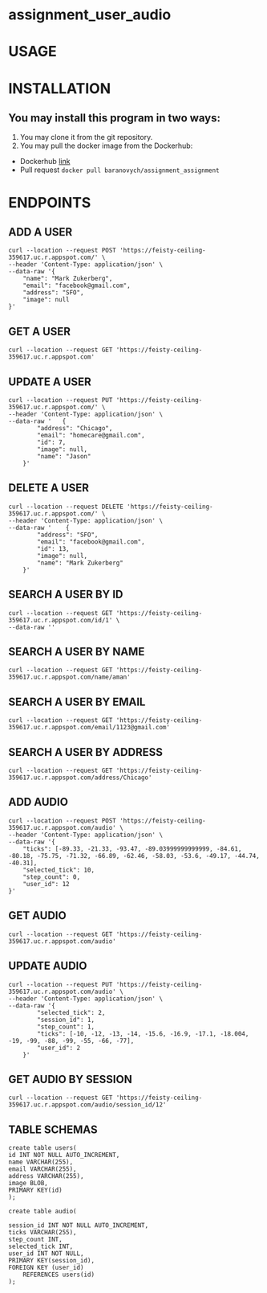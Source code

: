 # assignment_user_audio

# USAGE


# INSTALLATION 

## You may install this program in two ways: 
1. You may clone it from the git repository.
2. You may pull the docker image from the Dockerhub:
- Dockerhub [link](https://hub.docker.com/r/baranovych/assignment_assignment)
- Pull request `docker pull baranovych/assignment_assignment`


# ENDPOINTS 

## ADD A USER

```
curl --location --request POST 'https://feisty-ceiling-359617.uc.r.appspot.com/' \
--header 'Content-Type: application/json' \
--data-raw '{
    "name": "Mark Zukerberg",
    "email": "facebook@gmail.com",
    "address": "SFO",
    "image": null
}'
```

## GET A USER 

```
curl --location --request GET 'https://feisty-ceiling-359617.uc.r.appspot.com'

```

## UPDATE A USER

```
curl --location --request PUT 'https://feisty-ceiling-359617.uc.r.appspot.com/' \
--header 'Content-Type: application/json' \
--data-raw '   {
        "address": "Chicago",
        "email": "homecare@gmail.com",
        "id": 7,
        "image": null,
        "name": "Jason"
    }'
```

## DELETE A USER

```
curl --location --request DELETE 'https://feisty-ceiling-359617.uc.r.appspot.com/' \
--header 'Content-Type: application/json' \
--data-raw '    {
        "address": "SFO",
        "email": "facebook@gmail.com",
        "id": 13,
        "image": null,
        "name": "Mark Zukerberg"
    }'
```

## SEARCH A USER BY ID 

```
curl --location --request GET 'https://feisty-ceiling-359617.uc.r.appspot.com/id/1' \
--data-raw ''

```

## SEARCH A USER BY NAME 

```
curl --location --request GET 'https://feisty-ceiling-359617.uc.r.appspot.com/name/aman'
```

## SEARCH A USER BY EMAIL

```
curl --location --request GET 'https://feisty-ceiling-359617.uc.r.appspot.com/email/1123@gmail.com'

```

## SEARCH A USER BY ADDRESS

```
curl --location --request GET 'https://feisty-ceiling-359617.uc.r.appspot.com/address/Chicago'

```

## ADD AUDIO

```
curl --location --request POST 'https://feisty-ceiling-359617.uc.r.appspot.com/audio' \
--header 'Content-Type: application/json' \
--data-raw '{
    "ticks": [-89.33, -21.33, -93.47, -89.03999999999999, -84.61, -80.18, -75.75, -71.32, -66.89, -62.46, -58.03, -53.6, -49.17, -44.74, -40.31],
    "selected_tick": 10,
    "step_count": 0,
    "user_id": 12
}'
```

## GET AUDIO

```
curl --location --request GET 'https://feisty-ceiling-359617.uc.r.appspot.com/audio'

```

## UPDATE AUDIO

```
curl --location --request PUT 'https://feisty-ceiling-359617.uc.r.appspot.com/audio' \
--header 'Content-Type: application/json' \
--data-raw '{
        "selected_tick": 2,
        "session_id": 1,
        "step_count": 1,
        "ticks": [-10, -12, -13, -14, -15.6, -16.9, -17.1, -18.004, -19, -99, -88, -99, -55, -66, -77],
        "user_id": 2
    }'
```

## GET AUDIO BY SESSION 

```
curl --location --request GET 'https://feisty-ceiling-359617.uc.r.appspot.com/audio/session_id/12'

```


## TABLE SCHEMAS

```
create table users(
id INT NOT NULL AUTO_INCREMENT,
name VARCHAR(255),
email VARCHAR(255),
address VARCHAR(255),
image BLOB,
PRIMARY KEY(id)
);
```

```
create table audio(

session_id INT NOT NULL AUTO_INCREMENT,
ticks VARCHAR(255),
step_count INT,
selected_tick INT,
user_id INT NOT NULL,
PRIMARY KEY(session_id),
FOREIGN KEY (user_id)
	REFERENCES users(id)
);
```



